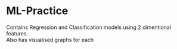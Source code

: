 # ML-Practice

Contains Regression and Classification models using 2 dimentional features. <br>
Also has visualised graphs for each
